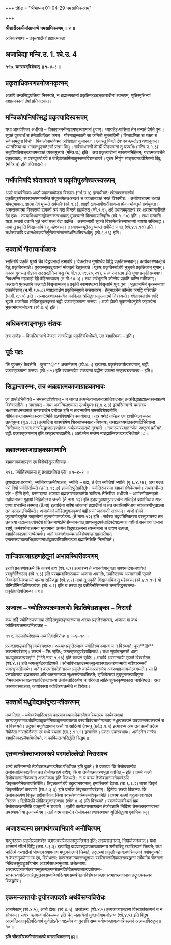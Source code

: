 +++
title = "श्रीभाष्यम् 01-04-29 चमसाधिकरणम्"

+++


**श्रीशारीरकमीमांसाभाष्ये चमसाधिकरणम् ॥ २ ॥**

अधिकरणार्थः – प्रकृत्यादीनां ब्रह्मात्मकता

## अजाविद्या मन्त्रि.उ. 1. श्वे.उ. 4

**११७. चमसवदविशेषात् ॥ १–४–८ ॥**

## प्रकृताधिकरणप्रयोजनकृत्यम्

अत्रापि तन्त्रसिद्धप्रक्रिया निरस्यते, न ब्रह्मात्मकानां प्रकृतिमहदहङ्कारादीनां स्वरूपम्, श्रुतिस्मृतिभ्यां ब्रह्मात्मकानां तेषां प्रतिपादनात्।

## मन्त्रिकोपनिषत्सिद्धं प्रकृत्यादिस्वरूपम्

यथा आथर्वणिका अधीयते – विकारजननीमज्ञामष्टरूपामजां ध्रुवाम्। ध्यायतेऽध्यासिता तेन तन्यते प्रेर्यते पुनः। सूयते पुरुषार्थं च तेनैवाधिष्ठिता जगत्। गौरनाद्यन्तवती सा जनित्री भूतभाविनी। सिताऽसिता च रक्ता च सर्वकामदुघा विभोः। पिबन्त्येनामविषमां अविज्ञाताः कुमारकाः। एकस्तु पिबते देवः स्वच्छन्दोऽत्र वशानुगाम्। ध्यानक्रियाभ्यां भगवान्भुङ्क्तेऽसौ प्रसभं विभुः। सर्वसाधारणीं दोग्घ्रीं पीड्यमानां तु यज्वभिः (मन्त्रि.उ.१.३) चतुर्विंशतिसङ्ख्यातमव्यक्तं व्यक्तमुच्यते (मन्त्रि.उ.) इति। अत्र प्रकृत्यादीनां स्वरूपमभिहितम्; यदात्मकाश्चैते प्रकृत्यादयः; स परमपुरुषोऽपि तं षड्विंशकमित्याहुस्सप्तविंशमथापरे। पुरुषं निर्गुणं साङ्ख्यमथर्वशिरसो विदुः (मन्त्रि.उ) इति प्रतिपाद्यते ।

## गर्भोपनिषदि श्वेताश्वतरे च प्रकृतिपुरुषेश्वरस्वरूपम्

अपरे चाथर्वणिकाः अष्टौ प्रकृतयष्षोडश विकाराः (गर्भ.उ.३) इत्यधीयते; श्वेताश्वतराश्चैवं प्रकृतिपुरुषेश्वरस्वरूपमामनन्ति संयुक्तमेतत्क्षरमक्षरं च व्यक्ताव्यक्तं भरते विश्वमीशः। अनीशश्चात्मा बध्यते भोक्तृभावात्, ज्ञात्वा देवं मुच्यते सर्वपापैः (श्वे.१.८), ज्ञाज्ञौ द्वावजावीशनीशावजा ह्येका भोक्तृभोगार्थयुक्ता। अनन्तश्चात्मा विश्वरूपो ह्यकर्ता त्रयं यदा विन्दते ब्रह्ममेतत् (श्वे.१.९), क्षरं प्रधानममृताक्षरं हरः क्षरात्मानावीशते देव एकः। तस्याभिध्यानाद्योजनात्तत्वभावात् भूयश्चान्ते विश्वमायानिवृत्तिः (श्वे.१–१०) इति । तथा छन्दांसि यज्ञाः क्रतवो व्रतानि भूतं भव्यं यच्च वेदा वदन्ति। अस्मान्मायी सृजते विश्वमेतत्तिस्मश्चान्यो मायया सन्निरूद्धः। मायां तु प्रकृतिं विद्यान्मायिनं तु महेश्वरम्। तस्यावयवभूतैस्तु व्याप्तं सर्वमिदं जगत् (श्वे.४.९.१०) इति । तथोत्तरत्रापि प्रधानक्षेत्रज्ञपतिर्गुणेशस्संसारमोक्षस्थितिबन्धहेतुः (श्वे.६.१६) इति।

## उक्तार्थे गीताचार्योक्तयः

स्मृतिरपि प्रकृतिं पुरुषं चैव विद्ध्यनादी उभावपि। विकरांश्च गुणांश्चैव विद्धि प्रकृतिसम्भवान्। कार्यकारणकर्तृत्वे हेतुः प्रकृतिरुच्यते। पुरुषस्सुखदुःखानां भोक्तृत्वे हेतुरुच्यते। पुरुषः प्रकृतिस्थोऽपि भुङ्क्ते प्रकृतिजान् गुणान्। कारणं गुणसङ्गोऽस्य सदसद्योनिजन्मसु (भ.गी.१३.१९.२०,२१), सत्त्वं रजस्तम इति गुणाः प्रकृतिसम्भवाः। निबध्नन्ति महाबाहो देहे देहिनमव्ययम् (भ.गी.१४.५)। तथा सर्वभूतानि कौन्तेय प्रकृतिं यान्ति मामिकाम्। कल्पक्षये पुनस्तानि कल्पादौ विसृजाम्यहम्॥ प्रकृतिं स्वामवष्टभ्य विसृजामि पुनः पुनः। भूतग्राममिमं कृत्स्नमवशं प्रकतेर्वशात् (भ.गी.९.७.८) मयाऽध्यक्षेण प्रकृतिस्सूयते सचराचरम्। हेतुनाऽनेन कौन्तेय जगद्धि परिवर्तते (भ.गी.९.१०) इति। तस्मादब्रह्मात्मकत्वेन कापिलतन्त्रसिद्धाः प्रकृत्यादयो निरस्यन्ते। श्वेताश्वतरोपनषदि श्रूयते अजामेकां लोहितशुक्लकृष्णां बह्वीः प्रजास्सृजमानां सरूपाः। अजो ह्येको जुषमाणोऽनुशेते जहात्येनां भुक्तभोगामजोऽन्यः (श्वे.४.५) इति।

## अधिकरणाङ्गभूतः संशयः

तत्र सन्देहः – किमस्मिन्मन्त्रे केवला तन्त्रसिद्धा प्रकृतिरभिधीयते, उत ब्रह्मात्मिका – इति।

## पूर्वः पक्षः

किं युक्तम्? केवलेति। कुत**😕** अजामेकाम् (श्वे.४.५) इत्यस्याः प्रकृतेरकार्यत्वश्रवणात्, बह्वीः प्रजास्सृजमानां सरूपाः (श्वे.४.५) इति स्वातन्त्र्येण सरूपाणां बह्वीनां प्रजानां स्रष्टृत्वश्रवणाच्च – इति॥

## सिद्धान्तारम्भः, तत्र अब्रह्मात्मकाजाग्राहकाभावः

एवं प्राप्तेऽभिधीयते – चमसवदविशेषात् – न जायत इत्यजेत्यजात्वमात्रप्रतिपादनात् तन्त्रसिद्धाब्रह्मात्मकाजाग्रहणे विशेषाप्रतीतेः । चमसवत् – यथा अर्वाग्बिलश्चमस ऊर्ध्वबुध्नः (बृ.४.२.३) इत्यस्मिन्मन्त्रे चमसस्य भक्षणसाधनत्वमात्रं चमसशब्देन प्रतीयत इति न तावन्मात्रेण चमसविशेषप्रतीतिः, यौगिकशब्दानामर्थप्रकरणादिभिर्विनाऽर्थविशेषनिश्चयायोगात्। तत्र यथेदं तच्छिरः एष ह्यर्वाग्बिलश्चमस ऊर्ध्वबुध्नः (बृ.४.२.३) इत्यादिना वाक्यशेषेण शिरसश्चमसत्व-निश्चयः; तथाऽत्राप्यर्थप्रकरणादिभिरेवाजा निर्णेतव्या; न चात्र तन्त्रसिद्धाजाग्रहणहेतवः अर्थप्रकरणादयो दृश्यन्ते । नचास्यास्स्वातन्त्र्येण स्रष्टृत्वं प्रतीयते, बह्वीः प्रजास्सृजमानाम् इति स्रष्टृत्वमात्रप्रतीतेः। अतोऽनेन मन्त्रेण नाब्रह्मात्मिकाऽजाऽभिधीयते॥८॥

## ब्रह्मात्मकाजाग्राहकप्रमाणानि

ब्रह्मात्मकाजाग्रहण एव विशेषहेतुरस्तीत्याह –

११८. ज्योतिरुपक्रमा तु तथाह्यधीयत एके ॥ १–४–९ ॥

तुशब्दोऽवधारणार्थः; ज्योतिरुपक्रमैवैषाऽजा; ज्योतिः – ब्रह्म; तं देवा ज्योतिषां ज्योतिः (बृ.६.४.१६), अथ यदतः परो दिवो ज्योतिर्दीप्यते (छां.३.१३.७) इत्यादिश्रुतिप्रसिद्धेः। ज्योतिरुपक्रमा ब्रह्मकारणिकेत्यर्थः। तथाह्यधीयत एके – हीति हेतौ, यस्मादस्या अजाया ब्रह्मकारणकत्वमेके शाखिनः तैत्तिरीया अधीयते – अणोरणीयान्महतो महीयानात्मा गुहायां निहितोऽस्य जन्तोः (तै.नारा.१२) इति हृदयगुहायामुपास्यत्वेन सन्निहितं ब्रह्माभिधाय सप्त प्राणाः प्रभवन्ति तस्मात् (तै.ना) इत्यादिना सर्वेषां लोकानां ब्रह्मादीनां च तत उत्पत्तिमभिधाय सर्वकारणीभूताऽजा तत उत्पन्नाऽभिधीयते। अजामेकां लोहितशुक्लकृष्णां बह्वीं प्रजां जनयन्तीं सरूपाम्। अजो ह्येको जुषमाणोऽनुशेते जहात्येनां भुक्तभोगामजोऽन्यः (तै.नारा.१२) इति। सर्वस्य तद्व्यतिरिक्तस्य वस्तुजातस्य तत उत्पत्त्या तदात्मकत्वोपदेशे प्रक्रियमाणेऽभिधीयमानत्वात् प्राणसमुद्रपर्वतादिवदेषाऽप्यजा वह्वीनां सरूपाणां प्रजानां स्रष्ट्री, कर्मवश्येनाऽत्मना भुज्यमाना अन्येन विदुषाऽऽत्मना त्यज्यमाना च ब्रह्मण उत्पन्ना, ब्रह्मात्मिकाऽवगन्तव्येत्यर्थः। अतो वाक्यशेषाच्चमसविशेषवच्छाखान्तरीयात् एतत्सरूपात्प्रत्यभिज्ञायमानार्थाद्वाक्यान्नियमिताऽजा ब्रह्मात्मिकेति निश्चीयते।

## तान्त्रिकाजाग्रहणहेतूनां अभावस्थिरीकरणम्

इहापि प्रकरणोपक्रमे किं कारणं ब्रह्म (श्वे.१.१) इत्यारभ्य ते ध्यानयोगानुगता अपश्यन्देवात्मशक्तिं स्वगुणैर्निरूढाम् (श्वे.१.३) इति परब्रह्मशक्तिरूपाया अजाया अवगतेः, उपरिष्टाच्च अस्मान्मायी सृजते विश्वमेतस्मिंश्चान्यो मायया सन्निरुद्धः (श्वे.४.९) मायां तु प्रकृतिं विद्यान्मायिनं तु महेश्वरम् (श्वे.४.१.११) यो योनिर्योनिमधितिष्ठत्येकः (श्वे.४.९) इति च तस्या एव प्रतीतेर्नास्मिन्मन्त्रे तन्त्रसिद्धस्वतन्त्र–प्रकृतिप्रतिपत्तिगन्धः॥ ९॥

## अजात्व – ज्योतिरुपक्रमात्वयोः विप्रतिषेधशङ्का – निरासौ

कथं तर्हि ज्योतिरुपक्रमाया लोहितशुक्लकृष्णरूपाया अस्याः प्रकृतेरजात्वम्, अजाया वा कथं ज्योतिरुपक्रमात्वमित्यत्राह –

११९. कल्पनोपदेशाच्च मध्वादिवदविरोधः ॥ १–४–१० ॥

प्रसक्ताशङ्कानिवृत्त्यर्थश्चशब्दः। अस्याः प्रकृतेरजात्वं ज्योतिरुपक्रमात्वं च न विरुध्यते; कुत**😕** कल्पनोपदेशात्। कल्पनं – प्तिः सृष्टिः; जगत्सृष्ट्युपदेशादित्यर्थः। यथा सूर्याचन्द्रमसौ धाता यथापूर्वमकल्पयत्**
(**तै.नारा.१.१३) इति कल्पनं सृष्टिः। अत्रापि अस्मान्मायी सृजते विश्वमेतत् (श्वे.४.९) इति जगत्सृष्टिरुपदिश्यते। स्वेनाविभक्तादस्मात्सूक्ष्मावस्थात्कारणान्मायी सर्वेश्वरस्सर्वं जगत्सृजतीत्यर्थः। अनेन कल्पनोपदेशेनास्याः प्रकृतेः कार्यकारणरूपेण अवस्थाद्वयान्वयोऽवगम्यते। सा हि प्रलयवेलायां ब्रह्मतापन्ना अविभक्तनामरूपा सूक्ष्मरूपेणावतिष्ठते; सृष्टिवेलायां तूद्भूतसत्त्वादिगुणा विभक्तनामरूपाऽव्यक्तादिशब्दवाच्या तेजोबन्नादिरूपेण च परिणता लोहितशुक्लकृष्णाकारा चावतिष्ठते। अतः कारणावस्थाऽजा, कार्यावस्था ज्योतिरुपक्रमेति न विरोधः।

## उक्तार्थे मधुविद्यार्थदृष्टान्तीकरणम्

मध्वादिवत् – यथेश्वरेणादित्यस्य कारणावस्थायामेकस्यैवावस्थितस्य कार्यवस्थायां ऋग्यजुस्सामाथर्वप्रतिपाद्यकर्मनिष्पाद्यरसाश्रयतया वस्वादिदेवताभोग्यत्वाय मधुत्वकल्पनं उदयास्तमयकल्पनं च न विरुध्यते। तदुक्तं मधुविद्यायाम् असौ वा आदित्यो देवमधु (छां.३.१.१) इत्यारभ्य अथ तत ऊर्ध्वं उदेत्य नैवोदेता नास्तमेतैकल एव मध्ये स्थाता (छा.३.११.१) इत्यन्तेन। एकलः एकस्वभावः। अतोऽनेन मन्त्रेण ब्रह्मात्मिकाऽजैवाभिधीयते, न कापिलतन्त्रसिद्धेति सिद्धम्॥

## एतन्मन्त्रोक्ताजास्वरूपे परमतोल्लेखो निरासश्च

अन्ये त्वस्मिन्मन्त्रे तेजोबन्नलक्षणाऽजैकाऽभिधीयत इति ब्रुवते। ते प्रष्टव्याः किं तेजोबन्नान्येव तेजोबन्नात्मिकाऽजैका उत तेजोबन्नरूपं ब्रह्मैव; किं वा तेजोबन्नकारणभूता काचित् – इति। प्रथमे कल्पे तेजोबन्नानामनेकत्वात् अजामेकाम् इति विरुध्यते। न च वाच्यं तेजोबन्नानामनेकत्वेऽपि त्रिवृत्करणेनैकतापत्तिरिति। त्रिवृत्करणेऽपि बहुत्वानपगमात्, इमास्तिस्रो देवताः (छा.६.३.२) तासां त्रिवृतं त्रिवृतमेकैकां करवाणि (छा.६.३.३) इति प्रत्येकं त्रिवृत्करणोपदेशात्। द्वितीयः कल्पो विकल्प्यः किं तेजोबन्नरूपेण विकृतं ब्रह्मैवाजैका; किंवा स्वरूपेणावस्थितमविकृतमिति। प्रथमः कल्पो बहुत्वानपायादेव निरस्तः। द्वितीयेऽपि लोहितशुक्लकृष्णाम् (श्वेत.४.५) इति विरुध्यते। स्वरूपेणावस्थितं ब्रह्म तेजोबन्नलक्षणमिति वक्तुमपि न शक्यते । तृतीये कल्पेऽप्यजाशब्देन तेजोबन्नानि निर्दिश्य तैस्तत्कारणावस्था उपस्थापनीया इत्यास्थेयम्। ततो वरमजाशब्देन तेजोबन्नकारणावस्थायाः श्रुतिसिद्धाया एवाभिधानम्।

## अजाशब्दस्य छागार्थगत्वाभिप्राये अनौचित्यम्

यत्पुनरस्याः प्रकृतेरजाशब्देन च्छागत्वपरिकल्पनमुपदिश्यत इति; तदप्यसङ्गतम्, निष्प्रयोजनत्वात्। यथा आत्मानं रथिनं विद्धि (कठ.१.३.३) इत्यादिषु ब्रह्मप्राप्त्युपायताख्यापनाय शरीरादिषु रथादिरूपणं क्रियते; यथा चादित्ये वस्वादीनां भोग्यत्वख्यापनाय मधुत्वकल्पनं क्रियते; तद्वदस्यां प्रकृतौ च्छागत्वपरिकल्पनं क्वोपयुज्यते; न केवलमुपयोगाभाव एव, विरोधश्च; कृत्स्नजगत्कारणभूतायाः स्वस्मिन्ननादिकालसम्बद्धानां सर्वेषामेव चेतनानां निखिलसुखदुःखोपभोग अपवर्गसाधनभूतायाः अचेतनायाः अत्यल्पप्रजासर्गकरागन्तुकसङ्गमचेतनविशेषैकरूपात्यल्पप्रयोजन–साधनस्वपरित्यागहेतुभूतस्वसम्बन्धिपरित्यागसमर्थचेतनविशेषरूपच्छागस्वभावख्यापनाय तद्रूपत्वकल्पनं विरुद्धमेव।

## एकमन्त्रगतयोः द्वयोरजपदयोः अर्थवैरूप्यविरोधः

अजामेकाम् (श्वे.४.५), अजो ह्येकः (श्वे.४.५), अजोऽन्यः (श्वे.४.५) इत्यत्राजाशब्दस्य विरूपार्थकल्पनं च न शोभनम्। सर्वत्र च्छागत्वं परिकल्प्यत इति चेत् जहात्येनां भुक्तभोगामजोऽन्यः (श्वे.४.५) इति विदुष आत्यन्तिकप्रकृतिपरित्यागं कुर्वतोऽनेन वाऽन्येन वा पुनरपि सम्बन्धयोग्यच्छागत्वपरिकल्पनं अत्यन्तविरुद्धम्॥ १०॥

**इति श्रीशारीरकमीमांसाभाष्ये चमसाधिकरणम्॥२॥**


